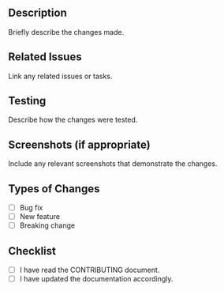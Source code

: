 ## Description
Briefly describe the changes made.

## Related Issues
Link any related issues or tasks.

## Testing
Describe how the changes were tested.

## Screenshots (if appropriate)
Include any relevant screenshots that demonstrate the changes.

## Types of Changes
- [ ] Bug fix
- [ ] New feature
- [ ] Breaking change

## Checklist
- [ ] I have read the CONTRIBUTING document.
- [ ] I have updated the documentation accordingly.
